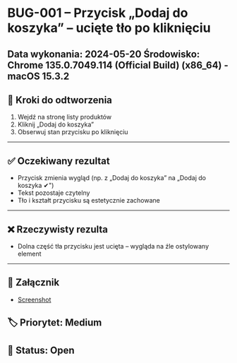 # BUG-001 – Przycisk „Dodaj do koszyka” – ucięte tło po kliknięciu

**Data wykonania:** 2024-05-20
**Środowisko:** Chrome 135.0.7049.114 (Official Build) (x86_64) - macOS 15.3.2
---

## 🔁 Kroki do odtworzenia
1. Wejdź na stronę listy produktów
2. Kliknij „Dodaj do koszyka”
3. Obserwuj stan przycisku po kliknięciu

---

## ✅ Oczekiwany rezultat
- Przycisk zmienia wygląd (np. z „Dodaj do koszyka” na „Dodaj do koszyka ✔")
- Tekst pozostaje czytelny
- Tło i kształt przycisku są estetycznie zachowane

---

## ❌ Rzeczywisty rezulta
- Dolna część tła przycisku jest ucięta – wygląda na źle ostylowany element

---

## 🧷 Załącznik
- [Screenshot](../../assets/bloom-add-to-cart.png)

## 🏷 Priorytet: Medium  
## 🔧 Status: Open  